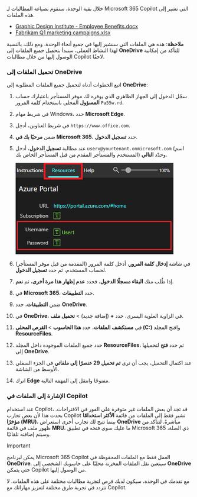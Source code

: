 خلال بقية الوحدة، سنقوم بصياغة المطالبات لـ Microsoft 365 Copilot التي تشير إلى هذه الملفات.

- [Graphic Design Institute - Employee Benefits.docx](https://go.microsoft.com/fwlink/?linkid=2268825)
- [Fabrikam Q1 marketing campaigns.xlsx](https://go.microsoft.com/fwlink/?linkid=2269124)

**ملاحظة**: هذه هي الملفات التي سنشير إليها في جميع أنحاء الوحدة. ومع ذلك، بالنسبة لهذا النشاط العملي، سنبدأ بتحميل جميع الملفات إلى **OneDrive** للتأكد من إمكانية الوصول إليها من خلال مطالبات Copilot لاحقًا.

### تحميل الملفات إلى OneDrive

اتبع الخطوات أدناه لتحميل جميع الملفات المطلوبة إلى **OneDrive**:

1. سجّل الدخول إلى الجهاز الظاهري الذي يوفره لك موفر المستأجر باعتبارك حساب **المسؤول** المحلي باستخدام كلمة المرور `Pa55w.rd`.
2. في شريط مهام Windows، حدد **Microsoft Edge**.
3. في شريط العناوين، أدخِل `https://www.office.com`.
4. ضمن **مرحبًا بك في Microsoft 365**، حدد **تسجيل الدخول**.
5. عند مطالبة **تسجيل الدخول**، أدخل `userx@yourtenant.onmicrosoft.com` (اسم المستخدم والمستأجر المقدم من قبل المستأجر الخاص بك) وحدّد **التالي**.

    [![لقطة شاشة لجزء الموارد في Skillable](../media/lab_resources_password.png)](../media/lab_resources_password.png#lightbox)
    
6. في شاشة **إدخال كلمة المرور**، أدخل كلمة المرور (المقدمة من قبل موفر المستأجر) لحساب المستخدم، ثم حدد **تسجيل الدخول**.
7. إذا طُلب منك **البقاء مسجلًا الدخول**، فحدد **عدم إظهار هذا مرة أخرى**، ثم **نعم**.
8. في **Microsoft 365**، حدد **التطبيقات**.
9. ضمن **التطبيقات**، حدد **OneDrive**.
10. في **OneDrive**، في الزاوية العلوية اليسرى، حدد **+** (إضافة جديد) > **تحميل ملف**.
11. في **مستكشف الملفات**، حدد **هذا الحاسوب** > **القرص المحلي (C:)** وافتح المجلد **ResourceFiles**.
12. حدد جميع الملفات الموجودة داخل المجلد **ResourceFiles**، ثم حدد **فتح** لتحميلها إلى **OneDrive**.
13. عند اكتمال التحميل، يجب أن ترى **تم تحميل 29 عنصرًا إلى ملفاتي** في الجزء السفلي الأوسط من الشاشة.
14. اترك **Edge** مفتوحًا وانتقل إلى المهمة التالية.

### الإشارة إلى الملفات في Copilot

عند استخدام Copilot، قد تجد أن بعض الملفات غير متوفرة على الفور في الاقتراحات. يحدث هذا لأن بعض تجارب Copilot تشير فقط إلى الملفات من قائمة **الأكثر استخدامًا مؤخرًا (MRU)**، بينما تتيح لك تجارب أخرى استعراض **OneDrive** مباشرةً. لتتأكد من ظهور ملف في قائمة **MRU**، ما عليك سوى فتحه في تطبيق Microsoft 365 ذي الصلة، وسيتم إضافته تلقائيًا.

> [!IMPORTANT]
> يمكن لبرنامج Microsoft 365 Copilot العمل فقط مع الملفات المحفوظة في **OneDrive**. سيتعين نقل الملفات المخزنة محليًا على حاسوبك الشخصي إلى **OneDrive** حتى يتمكن Copilot من الوصول إليها.

مع تقدمك في الوحدة، سيكون لديك فرص لتجربة مطالبات مختلفة على هذه الملفات. لا تتردد في تجربة طرق مختلفة لتعزيز مهاراتك مع Copilot.